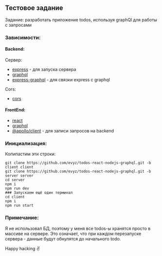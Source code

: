 ## Тестовое задание

Задание: разработать приложение todos, используя graphQl для работы с запросами

### Зависимости:

#### Backend:

Сервер:

-   [express](https://www.npmjs.com/package/express) - для запуска сервера
-   [graphql](https://www.npmjs.com/package/graphql)
-   [express-graphql](https://www.npmjs.com/package/express-graphql) - для связки express с graphql

Cors:

-   [cors](https://www.npmjs.com/package/cors)

#### FrontEnd:

-   [react](https://www.npmjs.com/package/react)
-   [graphql](https://www.npmjs.com/package/graphql)
-   [@apollo/client](https://www.npmjs.com/package/@apollo/client) - для записи запросов на backend

### Инициализация:

Копипастим эти строки:

```
git clone https://github.com/evyz/todos-react-nodejs-graphql.git -b client client
git clone https://github.com/evyz/todos-react-nodejs-graphql.git -b server server
cd server
npm i
npm run dev
### Запускаем ещё один терминал
cd client
npm i
npm run start
```

### Примечание:

Я не использовал БД, поэтому у меня все todos-ы хранятся просто в массиве на сервере.
Это означает, что при каждом перезапуске сервера - данные будут обнулятся до начального todo.

Happy hacking ✌️
